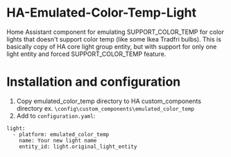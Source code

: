 # HA-Emulated-Color-Temp-Light
Home Assistant component for emulating SUPPORT_COLOR_TEMP for color lights that doesn't support color temp (like some Ikea Tradfri bulbs).
This is basically copy of HA core light group entity, but with support for only one light entity and forced SUPPORT_COLOR_TEMP feature.

# Installation and configuration
1. Copy emulated_color_temp directory to HA custom_components directory ex. `\config\custom_components\emulated_color_temp`
2. Add to `configuration.yaml`:
```
light:
  - platform: emulated_color_temp
    name: Your new light name
    entity_id: light.original_light_entity
```

